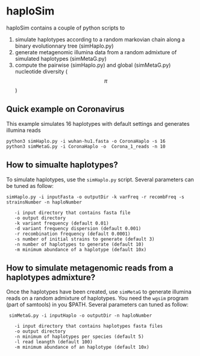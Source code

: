 # haploSim
haploSim contains a couple of python scripts to 
1. simulate haplotypes according to a random markovian chain along a binary evolutionnary tree (simHaplo.py)
2. generate metagenomic illumina data from a random admixture of simulated haplotypes (simMetaG.py)
3. compute the pairwise (simHaplo.py) and global (simMetaG.py) nucleotide diversity ($$\pi$$)

## Quick example on Coronavirus
This example simulates 16 haplotypes with default settings and generates illumina reads
```
python3 simHaplo.py -i wuhan-hu1.fasta -o CoronaHaplo -s 16
python3 simMetaG.py -i CoronaHaplo -o  Corona_1_reads -n 10

```

## How to simualte haplotypes?
To simulate haplotypes, use the `simHaplo.py` script. Several parameters can be tuned as follow:
```
simHaplo.py -i inputFasta -o outputDir -k varFreq -r recombFreq -s strainsNumber -n haploNumber

   -i input directory that contains fasta file
   -o output directory
   -k variant frequency (default 0.01)
   -d variant frequency dispersion (default 0.001)
   -r recombination frequency (default 0.0001)
   -s number of initial strains to generate (default 3)
   -n number of haplotypes to generate (default 10)
   -m minimum abundance of a haplotype (default 10x)
 ```

## How to simulate metagenomic reads from a haplotypes admixture?
Once the haplotypes have been created, use `simMetaG` to generate illumina reads on a random admixture of haplotypes. You need the `wgsim` program (part of samtools) in you $PATH. Several parameters can tuned as follow:
```
 simMetaG.py -i inputHaplo -o outputDir -n haploNumber

   -i input directory that contains haplotypes fasta files
   -o output directory
   -n minimum of haplotypes per species (default 5)
   -l read leangth (default 100)
   -m minimum abundance of an haplotype (default 10x)
```

